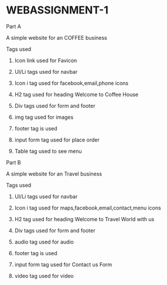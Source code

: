 # WEBASSIGNMENT-1 
Part A


A simple website for an COFFEE business 

Tags used 

1) Icon link used for Favicon 

2) Ul/Li tags used for navbar

3) Icon i tag used for facebook,email,phone icons

4) H2 tag used for heading  Welcome to Coffee House

5) Div tags used for form  and footer

6) img tag used for images 

7) footer tag is used 

8) input form tag used for place order

9) Table tag used to see menu 


Part B

A simple website for an Travel  business 

Tags used 

1) Ul/Li tags used for navbar

2) Icon i tag used for maps,facebook,email,contact,menu icons

3) H2 tag used for heading  Welcome to Travel World with us

4) Div tags used for  form  and footer

5) audio tag used for audio

6) footer tag is used 

7) input form tag used for Contact us Form 

8) video tag used for video


